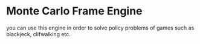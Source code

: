 # Monte Carlo Frame Engine
you can use this engine in order to solve policy problems of games such as blackjeck, clifwalking etc.

